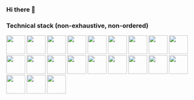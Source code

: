 ### Hi there 👋

<!--
**lafredi/lafredi** is a ✨ _special_ ✨ repository because its `README.md` (this file) appears on your GitHub profile.


[![lafredi's GitHub stats](https://github-readme-stats.vercel.app/api?username=lafredi)](https://github.com/lafredi/github-readme-stats)


Here are some ideas to get you started:

- 🔭 I’m currently working on ...
- 🌱 I’m currently learning ...
- 👯 I’m looking to collaborate on ...
- 🤔 I’m looking for help with ...
- 💬 Ask me about ...
- 📫 How to reach me: ...
- 😄 Pronouns: ...
- ⚡ Fun fact: ...
-->


### Technical stack (non-exhaustive, non-ordered)

<code><img height="50" src="https://www.vectorlogo.zone/logos/linux/linux-ar21.svg"></code>
<code><img height="50" src="https://www.vectorlogo.zone/logos/python/python-ar21.svg"></code>
<code><img height="50" src="https://www.vectorlogo.zone/logos/docker/docker-ar21.svg"></code>
<code><img height="50" src="https://www.vectorlogo.zone/logos/pocoo_flask/pocoo_flask-ar21.svg"></code>
<code><img height="50" src="https://www.vectorlogo.zone/logos/elastic/elastic-ar21.svg"></code>
<code><img height="50" src="https://www.vectorlogo.zone/logos/elasticco_logstash/elasticco_logstash-ar21.svg"></code>
<code><img height="50" src="https://www.vectorlogo.zone/logos/tensorflow/tensorflow-ar21.svg"></code>
<code><img height="50" src="https://www.vectorlogo.zone/logos/google_cloud/google_cloud-ar21.svg"></code>
<code><img height="50" src="https://www.vectorlogo.zone/logos/google_cloud_run/google_cloud_run-ar21.svg"></code>
<code><img height="50" src="https://www.vectorlogo.zone/logos/mysql/mysql-ar21.svg"></code>
<code><img height="50" src="https://www.vectorlogo.zone/logos/amazon_aws/amazon_aws-ar21.svg"></code>
<code><img height="50" src="https://www.vectorlogo.zone/logos/influxdata/influxdata-ar21.svg"></code>
<code><img height="50" src="https://www.vectorlogo.zone/logos/mongodb/mongodb-ar21.svg"></code>
<code><img height="50" src="https://www.vectorlogo.zone/logos/jenkins/jenkins-ar21.svg"></code>
<code><img height="50" src="https://www.vectorlogo.zone/logos/w3_html5/w3_html5-ar21.svg"></code>
<code><img height="50" src="https://www.vectorlogo.zone/logos/r-project/r-project-ar21.svg"></code>
<code><img height="50" src="https://www.vectorlogo.zone/logos/ni_labview/ni_labview-ar21.svg"></code>
<code><img height="50" src="https://www.vectorlogo.zone/logos/gnu_bash/gnu_bash-ar21.svg"></code>
<code><img height="50" src="https://www.vectorlogo.zone/logos/microsoft_azure/microsoft_azure-ar21.svg"></code>
<code><img height="50" src="https://www.vectorlogo.zone/logos/azurecontainerregistry/azurecontainerregistry-ar21.svg"></code>
<code><img height="50" src="https://www.vectorlogo.zone/logos/kotlinlang/kotlinlang-ar21.svg"></code>

